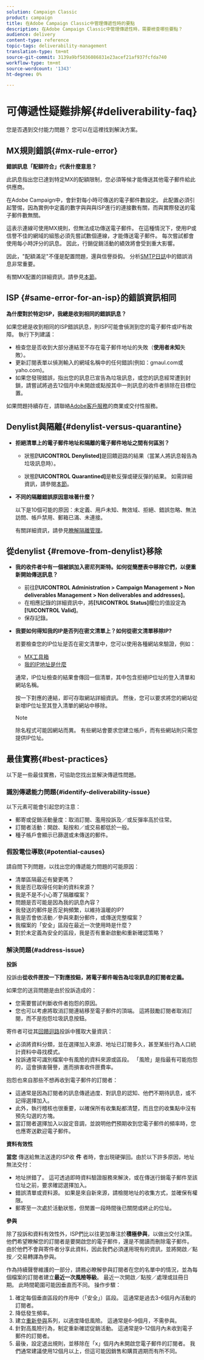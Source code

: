 ```yaml
---
solution: Campaign Classic
product: campaign
title: 在Adobe Campaign Classic中管理傳遞性時的要點
description: 在Adobe Campaign Classic中管理傳遞性時，需要檢查哪些要點？
audience: delivery
content-type: reference
topic-tags: deliverability-management
translation-type: tm+mt
source-git-commit: 3139a9bf5036086831e23acef21af937fcfda740
workflow-type: tm+mt
source-wordcount: '1343'
ht-degree: 0%

---
```



# 可傳遞性疑難排解{#deliverability-faq}

您是否遇到交付能力問題？ 您可以在這裡找到解決方案。

## MX規則錯誤{#mx-rule-error}

**錯誤訊息「配額符合」代表什麼意思？**

此訊息指出您已達到特定MX的配額限制，您必須等候才能傳送其他電子郵件給此供應商。

在Adobe Campaign中，會針對每小時可傳送的電子郵件數設定。 此配置必須引起警惕，因為實例中定義的數字與與與ISP進行的連接數有關，而與實際發送的電子郵件數無關。

這表示連線可使用MX規則，但無法成功傳送電子郵件。 在這種情況下，使用IP或信譽不佳的網域的組態必須先嘗試數個連線，才能傳送電子郵件。 每次嘗試都會使用每小時評分的訊息。 因此，行銷促銷活動的績效將會受到重大影響。

因此，&quot;配額滿足&quot;不僅是配置問題，還與信譽掛鈎。 分析[SMTP日誌](../../production/using/monitoring-processes.md#smtp-errors-per-domain)中的錯誤消息非常重要。

有關MX配置的詳細資訊，請參見[本節](../../installation/using/email-deliverability.md#mx-configuration)。

## ISP {#same-error-for-an-isp}的錯誤資訊相同

**為什麼對於特定ISP，我總是收到相同的錯誤訊息？**

如果您總是收到相同的ISP錯誤訊息，則ISP可能會偵測到您的電子郵件或IP有故障。 執行下列建議：
* 檢查您是否收到大部分連結至不存在電子郵件地址的失敗（**使用者未知**&#x200B;失敗）。
* 更新訂閱表單以偵測輸入的網域名稱中的任何錯誤(例如：gmaul.com或yaho.com)。
* 如果您發現錯誤，指出您的訊息已宣告為垃圾訊息，或您的訊息經常遭到封鎖，請嘗試將過去12個月中未開啟或點按其中一則訊息的收件者排除在目標位置。

如果問題持續存在，請聯絡[Adobe客戶服務](https://helpx.adobe.com/enterprise/admin-guide.html/enterprise/using/support-for-experience-cloud.ug.html)的商業或交付性服務。

## Denylist與隔離{#denylist-versus-quarantine}

* **拒絕清單上的電子郵件地址和隔離的電子郵件地址之間有何區別？**

   * 狀態&#x200B;**[!UICONTROL Denylisted]**&#x200B;是回饋迴路的結果（當某人將訊息報告為垃圾訊息時）。

   * 狀態&#x200B;**[!UICONTROL Quarantined]**&#x200B;是軟反彈或硬反彈的結果。
   如需詳細資訊，請參閱[本節](../../delivery/using/understanding-quarantine-management.md#quarantine-vs-denylist)。

* **不同的隔離錯誤原因意味著什麼？**

   以下是10個可能的原因：未定義、用戶未知、無效域、拒絕、錯誤忽略、無法訪問、帳戶禁用、郵箱已滿、未連接。

   有關詳細資訊，請參見[瞭解隔離管理](../../delivery/using/understanding-quarantine-management.md)。

## 從denylist {#remove-from-denylist}移除

* **我的收件者中有一個被誤加入密尼列斯特。如何從簡歷表中移除它們，以便重新開始傳送訊息？**

   * 前往&#x200B;**[!UICONTROL Administration > Campaign Management > Non deliverables Management > Non deliverables and addresses]**。
   * 在相應記錄的詳細資訊中，將&#x200B;**[!UICONTROL Status]**&#x200B;欄位的值設定為&#x200B;**[!UICONTROL Valid]**。
   * 保存記錄。

* **我要如何得知我的IP是否列在密文清單上？如何從密文清單移除IP?**

   若要檢查您的IP位址是否在密文清單中，您可以使用各種網站來驗證，例如：
   * [MX工具箱](https://mxtoolbox.com/)
   * [我的IP地址是什麼](https://whatismyipaddress.com)

   通常，IP位址檢查的結果會傳回一個清單，其中包含拒絕IP位址的登入清單和網站名稱。

   按一下對應的連結，即可存取網站詳細資訊。 然後，您可以要求將您的網站從新增IP位址至其登入清單的網站中移除。

   >[!NOTE]
   >
   >除名程式可能因網站而異。 有些網站會要求您建立帳戶，而有些網站則只需您提供IP位址。

## 最佳實務{#best-practices}

以下是一些最佳實務，可協助您找出並解決傳遞性問題。

### 識別傳遞能力問題{#identify-deliverability-issue}

以下元素可能會引起您的注意：

* 郵寄或促銷活動量度：取消訂閱、濫用投訴及／或反彈率高於往常。
* 訂閱者活動：開啟、點按和／或交易都低於一般。
* 種子帳戶會顯示已篩選或未傳送的郵件。

### 假設電位導致{#potential-causes}

請自問下列問題，以找出您的傳遞能力問題的可能原因：

* 清單區隔最近有變更嗎？
* 我是否已取得任何新的資料來源？
* 我是不是不小心寄了隔離檔案？
* 問題是否可能是因為我的訊息內容？
* 我發送的郵件是否足夠頻繁，以維持溫暖的IP?
* 我是否會依活動／參與來劃分郵件，或傳送完整檔案？
* 我檔案的「安全」區段在最近一次使用時是什麼？
* 對於未定義為安全的區段，我是否有重新啟動和重新確認策略？

### 解決問題{#address-issue}

**投訴**

投訴由&#x200B;**從收件匣按一下對應按鈕，將電子郵件報告為垃圾訊息的訂閱者定義。**

如果您的送貨問題是由於投訴造成的：
* 您需要嘗試判斷收件者抱怨的原因。
* 您也可以考慮將取消訂閱連結移至電子郵件的頂端。 這將鼓勵訂閱者取消訂閱，而不是抱怨垃圾訊息按鈕。

寄件者可從其[回饋迴路](../../delivery/using/technical-recommendations.md#feedback-loop)投訴中獲取大量資訊：
* 必須將資料分類，並在選擇加入來源、地址已訂閱多久，甚至某些行為人口統計資料中尋找模式。
* 投訴通常可識別檔案中有風險的資料來源或區段。 「風險」是指最有可能抱怨的，這會損害聲譽，進而損害收件匣費率。

抱怨也來自那些不想再收到電子郵件的訂閱者：
* 這通常是因為訂閱者的訊息傳遞過度、對訊息的認知、他們不期待訊息，或不記得選擇加入。
* 此外，執行稽核也很重要，以確保所有收集點都清楚，而且您的收集點中沒有預先勾選的方塊。
* 當訂閱者選擇加入以設定音調，並說明他們預期收到您電子郵件的頻率時，您也應寄送歡迎電子郵件。

**資料有效性**

**當您** 傳送給無法送達的ISP收 **件** 者時，會出現硬彈回。由於以下許多原因，地址無法交付：
* 地址拼錯了。 這可透過即時資料驗證服務來解決，或在傳送行銷電子郵件至該位址之前，要求確認選擇加入。
* 錯誤清單或資料源。 如果是來自新來源，請檢閱地址的收集方式，並確保有權限。
* 郵寄至一次處於活動狀態，但閒置一段時間後已關閉或終止的位址。

**參與**

除了投訴和資料有效性外，ISP們比以往更加專注於&#x200B;**積極參與**，以做出交付決策。 他們希望瞭解您的訂閱者是要開啟您的電子郵件，還是不閱讀而刪除電子郵件。 由於他們不會與寄件者分享此資料，因此我們必須運用現有的資訊，並將開啟／點按／交易轉譯為參與。

作為持續聲譽維護的一部分，請務必瞭解參與訂閱者在您的名單中的情況，並為每個檔案的訂閱者建立&#x200B;**最近一次風險等級**。 最近一次開啟／點按／處理或註冊日期。 此時間範圍可能因垂直而不同。 操作步驟：

1. 確定每個垂直區段的作用中（「安全」）區段。 這通常是過去3-6個月內活動的訂閱者。
1. 降低發生頻率。
1. 建立[重新參與](../../delivery/using/re-engagement-best-practices.md)系列，以適度降低風險。 這通常是6-9個月，不需參與。
1. 針對高風險行為，制定重新確認促銷活動。 這通常是9-12個月內未收到電子郵件的訂閱者。
1. 最後，設定退出規則，並移除在「x」個月內未開啟您電子郵件的訂閱者。 我們通常建議使用12個月以上，但這可能因銷售和購買週期而有所不同。
